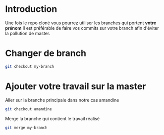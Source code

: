 # Introduction

Une fois le repo cloné vous pourrez utiliser les branches qui portent **votre prénom**
Il est préférable de faire vos commits sur votre branch afin d'éviter la pollution de master.

# Changer de branch

```bash
git checkout my-branch
```

# Ajouter votre travail sur la master 

Aller sur la branche principale dans notre cas amandine
```bash
git checkout amandine
```

Merge la branche qui contient le travail réalisé
```bash
git merge my-branch
```

